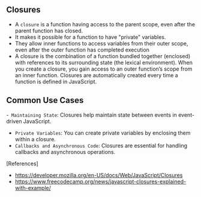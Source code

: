 ## Closures

- A `closure` is a function having access to the parent scope, even after the parent function has closed.
- It makes it possible for a function to have "private" variables.
- They allow inner functions to access variables from their outer scope, even after the outer function has completed execution
- A closure is the combination of a function bundled together (enclosed) with references to its surrounding state (the lexical environment). When you create a closure, you gain access to an outer function’s scope from an inner function. Closures are automatically created every time a function is defined in JavaScript.

## Common Use Cases

-` Maintaining State`: Closures help maintain state between events in event-driven JavaScript.
- `Private Variables`: You can create private variables by enclosing them within a closure.
- `Callbacks and Asynchronous Code`: Closures are essential for handling callbacks and asynchronous operations.

[References]
- https://developer.mozilla.org/en-US/docs/Web/JavaScript/Closures
- https://www.freecodecamp.org/news/javascript-closures-explained-with-example/


